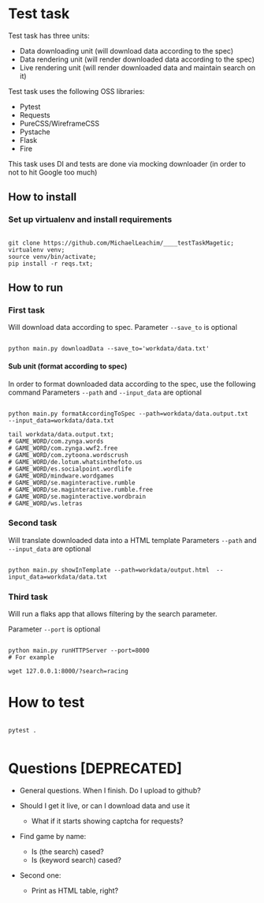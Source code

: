 # Test task

Test task has three units:

* Data downloading unit (will download data according to the spec)
* Data rendering unit   (will render downloaded data according to the spec)
* Live rendering unit   (will render downloaded data and maintain search on it)

Test task uses the following OSS libraries:

* Pytest
* Requests
* PureCSS/WireframeCSS
* Pystache
* Flask
* Fire

This task uses DI and tests are done via mocking 
downloader (in order to not to hit Google too much)

## How to install

### Set up virtualenv and install requirements

```shell

git clone https://github.com/MichaelLeachim/____testTaskMagetic; 
virtualenv venv;
source venv/bin/activate; 
pip install -r reqs.txt;

```

## How to run 

### First task

Will download data according to spec.
Parameter `--save_to` is optional

```shell

python main.py downloadData --save_to='workdata/data.txt'

```


#### Sub unit (format according to spec)

In order to format downloaded data according to 
the spec, use the following command
Parameters `--path` and `--input_data` are optional

```shell

python main.py formatAccordingToSpec --path=workdata/data.output.txt  --input_data=workdata/data.txt

tail workdata/data.output.txt;
# GAME_WORD/com.zynga.words
# GAME_WORD/com.zynga.wwf2.free
# GAME_WORD/com.zytoona.wordscrush
# GAME_WORD/de.lotum.whatsinthefoto.us
# GAME_WORD/es.socialpoint.wordlife
# GAME_WORD/mindware.wordgames
# GAME_WORD/se.maginteractive.rumble
# GAME_WORD/se.maginteractive.rumble.free
# GAME_WORD/se.maginteractive.wordbrain
# GAME_WORD/ws.letras

```


### Second task

Will translate downloaded data into a HTML template
Parameters `--path` and `--input_data` are optional

```shell

python main.py showInTemplate --path=workdata/output.html  --input_data=workdata/data.txt

```

### Third task

Will run a flaks app that allows filtering by the
search parameter.


Parameter `--port` is optional

```shell

python main.py runHTTPServer --port=8000
# For example

wget 127.0.0.1:8000/?search=racing

```

# How to test

```shell

pytest . 


```



# Questions [DEPRECATED]

* General questions.  When I finish. Do I upload to github? 

* Should I get it live, or can I download data and use it 
  * What if it starts showing captcha for requests?
* Find game by name:
  * Is (the search) cased? 
  * Is (keyword search) cased?
* Second one: 
  * Print as HTML table, right? 
  
  
